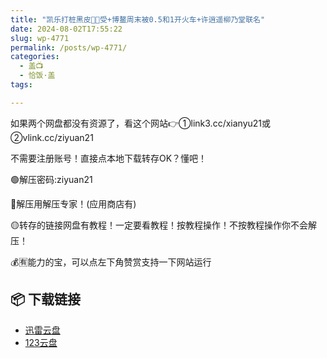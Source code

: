 ```yaml
---
title: "凯乐打桩黑皮💪🏻受+博鳌周末被0.5和1开火车+许逍遥柳乃堂联名"
date: 2024-08-02T17:55:22
slug: wp-4771
permalink: /posts/wp-4771/
categories:
  - 盖📺
  - 恰饭·盖
tags:

---
```


如果两个网盘都没有资源了，看这个网站👉①link3.cc/xianyu21或②vlink.cc/ziyuan21

不需要注册账号！直接点本地下载转存OK？懂吧！

🟢解压密码:ziyuan21

🔵解压用解压专家！(应用商店有)

🟡转存的链接网盘有教程！一定要看教程！按教程操作！不按教程操作你不会解压！

💰🈶能力的宝，可以点左下角赞赏支持一下网站运行

## 📦 下载链接
- [迅雷云盘](https://blziyuan21.com/pay-download/4771?key=79cb9c6015&down_id=0)
- [123云盘](https://blziyuan21.com/pay-download/4771?key=79cb9c6015&down_id=1)

